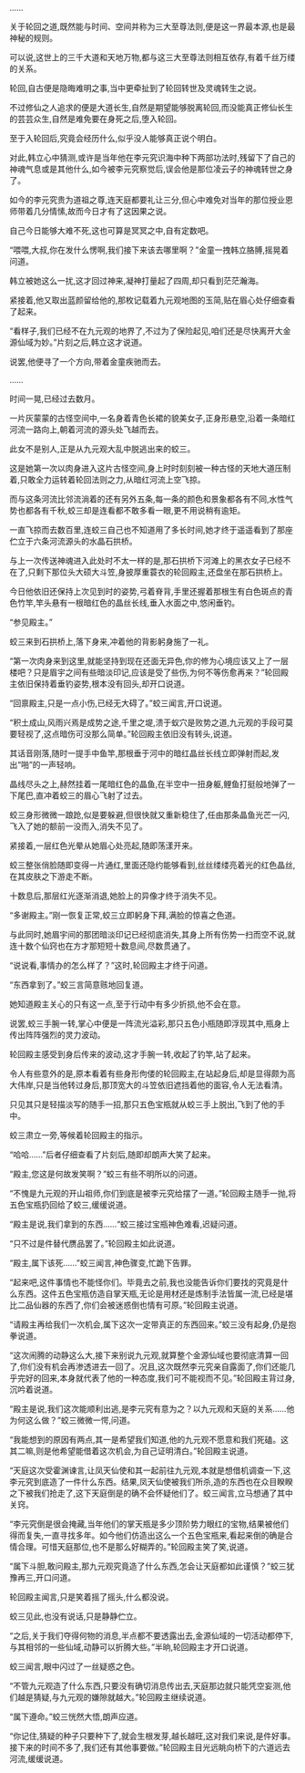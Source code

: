 
……

关于轮回之道,既然能与时间、空间并称为三大至尊法则,便是这一界最本源,也是最神秘的规则。

可以说,这世上的三千大道和天地万物,都与这三大至尊法则相互依存,有着千丝万缕的关系。

轮回,自古便是隐晦难明之事,当中更牵扯到了轮回转世及灵魂转生之说。

不过修仙之人追求的便是大道长生,自然是期望能够脱离轮回,而没能真正修仙长生的芸芸众生,自然是难免要在身死之后,堕入轮回。

至于入轮回后,究竟会经历什么,似乎没人能够真正说个明白。

对此,韩立心中猜测,或许是当年他在李元究识海中种下两部功法时,残留下了自己的神魂气息或是其他什么,如今被李元究察觉后,误会他是那位凌云子的神魂转世之身了。

如今的李元究贵为道祖之尊,连天庭都要礼让三分,但心中难免对当年的那位授业恩师带着几分情愫,故而今日才有了这因果之说。

自己今日能够大难不死,这也可算是冥冥之中,自有定数吧。

“喂喂,大叔,你在发什么愣啊,我们接下来该去哪里啊？”金童一拽韩立胳膊,摇晃着问道。

韩立被她这么一扰,这才回过神来,凝神打量起了四周,却只看到茫茫瀚海。

紧接着,他又取出蓝颜留给他的,那枚记载着九元观地图的玉简,贴在眉心处仔细查看了起来。

“看样子,我们已经不在九元观的地界了,不过为了保险起见,咱们还是尽快离开大金源仙域为妙。”片刻之后,韩立这才说道。

说罢,他便寻了一个方向,带着金童疾驰而去。

……

时间一晃,已经过去数月。

一片灰蒙蒙的古怪空间中,一名身着青色长裙的貌美女子,正身形悬空,沿着一条暗红河流一路向上,朝着河流的源头处飞越而去。

此女不是别人,正是从九元观大乱中脱逃出来的蛟三。

这是她第一次以肉身进入这片古怪空间,身上时时刻刻被一种古怪的天地大道压制着,只敢全力运转着轮回法则之力,从暗红河流上空飞掠。

而与这条河流比邻流淌着的还有另外五条,每一条的颜色和景象都各有不同,水性气势也都各有千秋,蛟三却是连看都不敢多看一眼,更不用说稍有逾矩。

一直飞掠而去数百里,连蛟三自己也不知道用了多长时间,她才终于遥遥看到了那座伫立于六条河流源头的水晶石拱桥。

与上一次传送神魂进入此处时不太一样的是,那石拱桥下河滩上的黑衣女子已经不在了,只剩下那位头大硕大斗笠,身披厚重蓑衣的轮回殿主,还盘坐在那石拱桥上。

今日他依旧还保持上次见到时的姿势,弓着脊背,手里还握着那根生有白色斑点的青色竹竿,竿头悬有一根暗红色的晶丝长线,垂入水面之中,悠闲垂钓。

“参见殿主。”

蛟三来到石拱桥上,落下身来,冲着他的背影躬身施了一礼。

“第一次肉身来到这里,就能坚持到现在还面无异色,你的修为心境应该又上了一层楼吧？只是眉宇之间有些暗淡印记,应该是受了些伤,为何不等伤愈再来？”轮回殿主依旧保持着垂钓姿势,根本没有回头,却开口说道。

“回禀殿主,只是一点小伤,已经无大碍了。”蛟三闻言,开口说道。

“积土成山,风雨兴焉是成势之途,千里之堤,溃于蚁穴是败势之道,九元观的手段可莫要轻视了,这点暗伤可没那么简单。”轮回殿主依旧没有转头,说道。

其话音刚落,随时一提手中鱼竿,那根垂于河中的暗红晶丝长线立即弹射而起,发出“啪”的一声轻响。

晶线尽头之上,赫然挂着一尾暗红色的晶鱼,在半空中一扭身躯,鲤鱼打挺般地弹了一下尾巴,直冲着蛟三的眉心飞射了过去。

蛟三身形微微一踉跄,似是要躲避,但很快就又重新稳住了,任由那条晶鱼光芒一闪,飞入了她的额前一没而入,消失不见了。

紧接着,一层红色光晕从她眉心处亮起,随即荡漾开来。

蛟三整张俏脸随即变得一片通红,里面还隐约能够看到,丝丝缕缕亮着光的红色晶丝,在其皮肤之下游走不断。

十数息后,那层红光逐渐消退,她脸上的异像才终于消失不见。

“多谢殿主。”刚一恢复正常,蛟三立即躬身下拜,满脸的惊喜之色道。

与此同时,她眉宇间的那团暗淡印记已经彻底消失,其身上所有伤势一扫而空不说,就连十数个仙窍也在方才那短短十数息间,尽数贯通了。

“说说看,事情办的怎么样了？”这时,轮回殿主才终于问道。

“东西拿到了。”蛟三言简意赅地回复道。

她知道殿主关心的只有这一点,至于行动中有多少折损,他不会在意。

说罢,蛟三手腕一转,掌心中便是一阵流光溢彩,那只五色小瓶随即浮现其中,瓶身上传出阵阵强烈的灵力波动。

轮回殿主感受到身后传来的波动,这才手腕一转,收起了钓竿,站了起来。

令人有些意外的是,原本看着有些身形佝偻的轮回殿主,在站起身后,却是显得颇为高大伟岸,只是当他转过身后,那顶宽大的斗笠依旧遮挡着他的面容,令人无法看清。

只见其只是轻描淡写的随手一招,那只五色宝瓶就从蛟三手上脱出,飞到了他的手中。

蛟三肃立一旁,等候着轮回殿主的指示。

“哈哈……”后者仔细查看了片刻后,随即却朗声大笑了起来。

“殿主,您这是何故发笑啊？”蛟三有些不明所以的问道。

“不愧是九元观的开山祖师,你们到底是被李元究给摆了一道。”轮回殿主随手一抛,将五色宝瓶扔回给了蛟三,缓缓说道。

“殿主是说,我们拿到的东西……“蛟三接过宝瓶神色难看,迟疑问道。

“只不过是件替代赝品罢了。”轮回殿主如此说道。

“殿主,属下该死……”蛟三闻言,神色骤变,忙跪下告罪。

“起来吧,这件事情也不能怪你们。毕竟去之前,我也没能告诉你们要找的究竟是什么东西。这件五色宝瓶仿造自掌天瓶,无论是用材还是炼制手法皆属一流,已经是堪比二品仙器的东西了,你们会被迷惑倒也情有可原。”轮回殿主说道。

“请殿主再给我们一次机会,属下这次一定带真正的东西回来。”蛟三没有起身,仍是抱拳说道。

“这次闹腾的动静这么大,接下来别说九元观,就算整个金源仙域也要彻底清算一回了,你们没有机会再渗透进去一回了。况且,这次既然李元究亲自露面了,你们还能几乎完好的回来,本身就代表了他的一种态度,我们可不能视而不见。”轮回殿主背过身,沉吟着说道。

“殿主是说,我们这次能顺利出逃,是李元究有意为之？以九元观和天庭的关系……他为何这么做？”蛟三微微一愕,问道。

“我能想到的原因有两点,其一是希望我们知道,他的九元观不愿意和我们死磕。这其二嘛,则是他希望能借着这次机会,为自己证明清白。”轮回殿主说道。

“天庭这次受霍渊谏言,让凤天仙使和其一起前往九元观,本就是想借机调查一下,这李元究到底造了一件什么东西。结果,凤天仙使被我们所杀,造的东西也在众目睽睽之下被我们抢走了,这下天庭倒是的确不会怀疑他们了。蛟三闻言,立马想通了其中关窍。

“李元究倒是很会掩藏,当年他们的掌天瓶是多少顶阶势力眼红的宝物,结果被他们得而复失,一直寻找多年。如今他们仿造出这么一个五色宝瓶来,看起来倒的确是合情合理。可惜天庭那位,也不是那么好糊弄的。”轮回殿主笑了笑,说道。

“属下斗胆,敢问殿主,那九元观究竟造了什么东西,怎会让天庭都如此谨慎？”蛟三犹豫再三,开口问道。

轮回殿主闻言,只是笑着摇了摇头,什么都没说。

蛟三见此,也没有说话,只是静静伫立。

“之后,关于我们夺得何物的消息,半点都不要透露出去,金源仙域的一切活动都停下,与其相邻的一些仙域,动静可以折腾大些。”半晌,轮回殿主才开口说道。

蛟三闻言,眼中闪过了一丝疑惑之色。

“不管九元观造了什么东西,只要没有确切消息传出去,天庭那边就只能凭空妄测,他们越是猜疑,与九元观的嫌隙就越大。”轮回殿主继续说道。

“属下遵命。”蛟三恍然大悟,朗声应道。

“你记住,猜疑的种子只要种下了,就会生根发芽,越长越旺,这对我们来说,是件好事。接下来的时间不多了,我们还有其他事要做。”轮回殿主目光远眺向桥下的六道远去河流,缓缓说道。